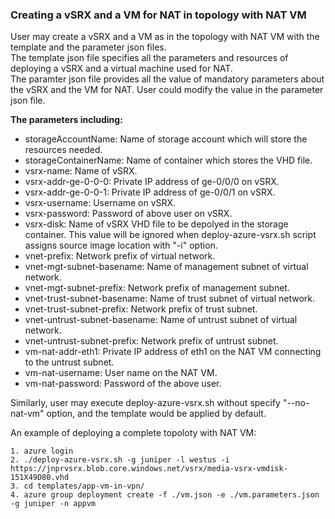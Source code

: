 ### Creating a vSRX and a VM for NAT in topology with NAT VM

User may create a vSRX and a VM as in the topology with NAT VM with the template and the parameter json files.  
The template json file specifies all the parameters and resources of deploying a vSRX and a virtual machine used for NAT.  
The paramter json file provides all the value of mandatory parameters about the vSRX and the VM for NAT. User could modify the value in the parameter json file.

**The parameters including:**

-	storageAccountName: Name of storage account which will store the resources needed.
-	storageContainerName: Name of container which stores the VHD file.
-	vsrx-name: Name of vSRX.
-	vsrx-addr-ge-0-0-0: Private IP address of ge-0/0/0 on vSRX.
-	vsrx-addr-ge-0-0-1: Private IP address of ge-0/0/1 on vSRX.
-	vsrx-username: Username on vSRX.
-	vsrx-password: Password of above user on vSRX.
-	vsrx-disk: Name of vSRX VHD file to be depolyed in the storage container. This value will be ignored when deploy-azure-vsrx.sh script assigns source image location with "-i" option.
-	vnet-prefix: Network prefix of virtual network.
-	vnet-mgt-subnet-basename: Name of management subnet of virtual network.
-	vnet-mgt-subnet-prefix: Network prefix of management subnet.
-	vnet-trust-subnet-basename: Name of trust subnet of virtual network.
-	vnet-trust-subnet-prefix: Network prefix of trust subnet.
-	vnet-untrust-subnet-basename: Name of untrust subnet of virtual network.
-	vnet-untrust-subnet-prefix: Network prefix of untrust subnet.
-	vm-nat-addr-eth1: Private IP address of eth1 on the NAT VM connecting to the untrust subnet.
-	vm-nat-username: User name on the NAT VM.
-	vm-nat-password: Password of the above user.

Similarly, user may execute deploy-azure-vsrx.sh without specify "--no-nat-vm" option, and the template would be applied by default.

An example of deploying a complete topoloty with NAT VM:

```
1. azure login
2. ./deploy-azure-vsrx.sh -g juniper -l westus -i https://jnprvsrx.blob.core.windows.net/vsrx/media-vsrx-vmdisk-151X49D80.vhd
3. cd templates/app-vm-in-vpn/
4. azure group deployment create -f ./vm.json -e ./vm.parameters.json -g juniper -n appvm
```
